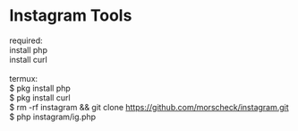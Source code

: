 # Instagram Tools
required:<br>
install php<br>
install curl<br>
<br>
termux:<br>
$ pkg install php<br>
$ pkg install curl<br>
$ rm -rf instagram && git clone https://github.com/morscheck/instagram.git<br>
$ php instagram/ig.php
